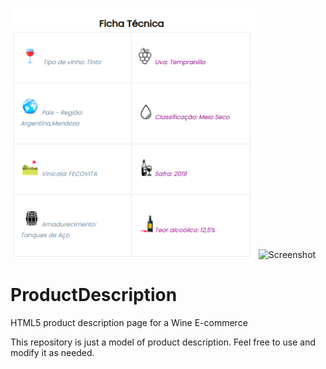  <img src="screenshots/ScreenshotOne.png" height="400" alt="Screenshot"/> <img src="screenshots/ScreenshotTwo.png" height="400" alt="Screenshot"/>
# ProductDescription

 HTML5 product description page for a Wine E-commerce

This repository is just a model of product description.
 Feel free to use and modify it as needed.